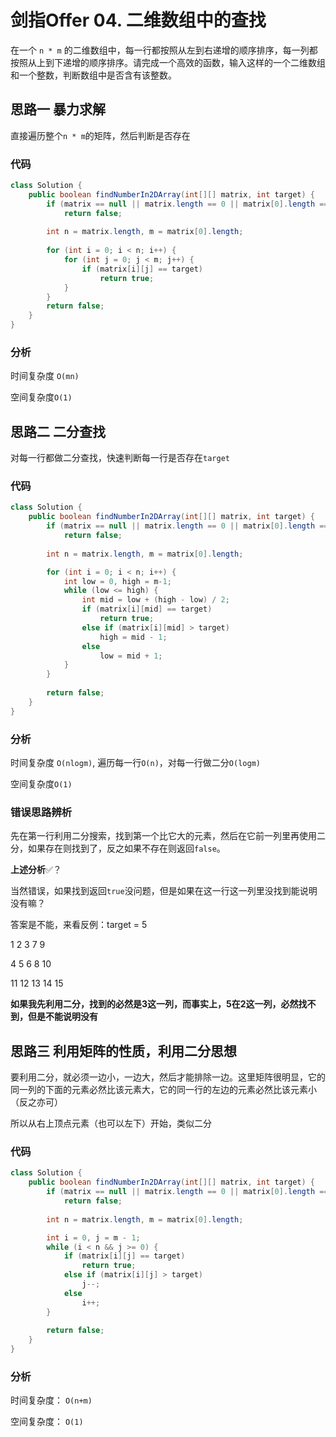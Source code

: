 # 剑指Offer 04. 二维数组中的查找

在一个 `n * m` 的二维数组中，每一行都按照从左到右递增的顺序排序，每一列都按照从上到下递增的顺序排序。请完成一个高效的函数，输入这样的一个二维数组和一个整数，判断数组中是否含有该整数。

## 思路一 暴力求解

直接遍历整个`n * m`的矩阵，然后判断是否存在

### 代码

```java
class Solution {
    public boolean findNumberIn2DArray(int[][] matrix, int target) {
        if (matrix == null || matrix.length == 0 || matrix[0].length == 0)
            return false;
            
        int n = matrix.length, m = matrix[0].length;
        
        for (int i = 0; i < n; i++) {
            for (int j = 0; j < m; j++) {
                if (matrix[i][j] == target) 
                    return true;
            }
        }
        return false;
    }
}
```

### 分析

时间复杂度 `O(mn)`

空间复杂度`O(1)`



## 思路二 二分查找

对每一行都做二分查找，快速判断每一行是否存在`target`

### 代码

```java
class Solution {
    public boolean findNumberIn2DArray(int[][] matrix, int target) {
        if (matrix == null || matrix.length == 0 || matrix[0].length == 0)
            return false;
            
        int n = matrix.length, m = matrix[0].length;

        for (int i = 0; i < n; i++) {
            int low = 0, high = m-1;
            while (low <= high) {
                int mid = low + (high - low) / 2;
                if (matrix[i][mid] == target)
                    return true;
                else if (matrix[i][mid] > target) 
                    high = mid - 1;
                else 
                    low = mid + 1;
            }
        }   
        
        return false;
    }
}
```

### 分析

时间复杂度 `O(nlogm)`, 遍历每一行`O(n)`，对每一行做二分`O(logm)`

空间复杂度`O(1)`



### 错误思路辨析

先在第一行利用二分搜索，找到第一个比它大的元素，然后在它前一列里再使用二分，如果存在则找到了，反之如果不存在则返回`false`。

**上述分析**✅？

当然错误，如果找到返回`true`没问题，但是如果在这一行这一列里没找到能说明没有嘛？

答案是不能，来看反例：target  = 5

 1    2    3   7  9

 4    5    6   8 10

11 12 13 14 15

**如果我先利用二分，找到的必然是3这一列，而事实上，5在2这一列，必然找不到，但是不能说明没有**



## 思路三 利用矩阵的性质，利用二分思想

要利用二分，就必须一边小，一边大，然后才能排除一边。这里矩阵很明显，它的同一列的下面的元素必然比该元素大，它的同一行的左边的元素必然比该元素小（反之亦可）

所以从右上顶点元素（也可以左下）开始，类似二分

### 代码

```java
class Solution {
    public boolean findNumberIn2DArray(int[][] matrix, int target) {
        if (matrix == null || matrix.length == 0 || matrix[0].length == 0)
            return false;
            
        int n = matrix.length, m = matrix[0].length;

        int i = 0, j = m - 1;
        while (i < n && j >= 0) {
            if (matrix[i][j] == target)
                return true;
            else if (matrix[i][j] > target)
                j--;
            else 
                i++;
        } 
        
        return false;
    }
}
```

### 分析

时间复杂度： `O(n+m)`

空间复杂度： `O(1)`

